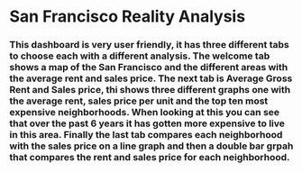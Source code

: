 # San Francisco Reality Analysis

### This dashboard is very user friendly, it has three different tabs to choose each with a different analysis. The welcome tab shows a map of the San Francisco and the different areas with the average rent and sales price. The next tab is Average Gross Rent and Sales price, thi shows three different graphs one with the average rent, sales price per unit and the top ten most expensive neighborhoods. When looking at this you can see that over the past 6 years it has gotten more expensive to live in this area. Finally the last tab compares each neighborhood with the sales price on a line graph and then a double bar grpah that compares the rent and sales price for each neighborhood. 